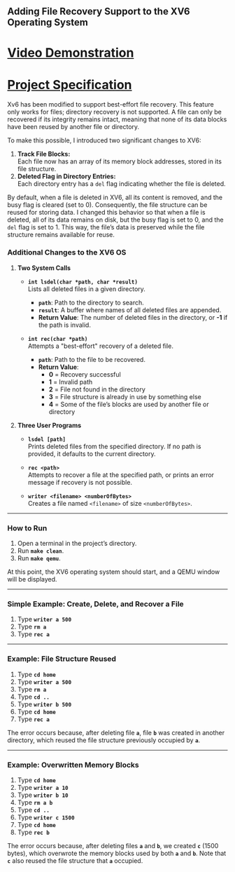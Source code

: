 ## Adding File Recovery Support to the XV6 Operating System


# [Video Demonstration](https://drive.google.com/file/d/1xie6yoz6gtYFC3n2xgE4xUmpk_Tbwmpo/view?usp=drive_link)
# [Project Specification](OS-Domaći2.pdf)

Xv6 has been modified to support best-effort file recovery. This feature only works for files; directory recovery is not supported. A file can only be recovered if its integrity remains intact, meaning that none of its data blocks have been reused by another file or directory.<br/>

To make this possible, I introduced two significant changes to XV6:<br/>
1. **Track File Blocks:**  
   Each file now has an array of its memory block addresses, stored in its file structure.  
2. **Deleted Flag in Directory Entries:**  
   Each directory entry has a `del` flag indicating whether the file is deleted.  

By default, when a file is deleted in XV6, all its content is removed, and the busy flag is cleared (set to 0). Consequently, the file structure can be reused for storing data. I changed this behavior so that when a file is deleted, all of its data remains on disk, but the busy flag is set to 0, and the `del` flag is set to 1. This way, the file’s data is preserved while the file structure remains available for reuse.<br/>

### Additional Changes to the XV6 OS

1. **Two System Calls**  
    - **`int lsdel(char *path, char *result)`**  
      Lists all deleted files in a given directory.  
      - **`path`**: Path to the directory to search.  
      - **`result`**: A buffer where names of all deleted files are appended.  
      - **Return Value**: The number of deleted files in the directory, or **-1** if the path is invalid.  

    - **`int rec(char *path)`**  
      Attempts a "best-effort" recovery of a deleted file.  
      - **`path`**: Path to the file to be recovered.  
      - **Return Value**:  
        - **0** = Recovery successful  
        - **1** = Invalid path  
        - **2** = File not found in the directory  
        - **3** = File structure is already in use by something else  
        - **4** = Some of the file’s blocks are used by another file or directory  

2. **Three User Programs**  
    - **`lsdel [path]`**  
      Prints deleted files from the specified directory. If no path is provided, it defaults to the current directory.  
      
    - **`rec <path>`**  
      Attempts to recover a file at the specified path, or prints an error message if recovery is not possible.  
      
    - **`writer <filename> <numberOfBytes>`**  
      Creates a file named `<filename>` of size `<numberOfBytes>`.  

---

### How to Run

1. Open a terminal in the project’s directory.  
2. Run **`make clean`**.  
3. Run **`make qemu`**.  

At this point, the XV6 operating system should start, and a QEMU window will be displayed.<br/>

---

### Simple Example: Create, Delete, and Recover a File

1. Type **`writer a 500`**  
2. Type **`rm a`**  
3. Type **`rec a`**  

---

### Example: File Structure Reused

1. Type **`cd home`**  
2. Type **`writer a 500`**  
3. Type **`rm a`**  
4. Type **`cd ..`**  
5. Type **`writer b 500`**  
6. Type **`cd home`**  
7. Type **`rec a`**  

The error occurs because, after deleting file **`a`**, file **`b`** was created in another directory, which reused the file structure previously occupied by **`a`**.

---

### Example: Overwritten Memory Blocks

1. Type **`cd home`**  
2. Type **`writer a 10`**  
3. Type **`writer b 10`**  
4. Type **`rm a b`**  
5. Type **`cd ..`**  
6. Type **`writer c 1500`**  
7. Type **`cd home`**  
8. Type **`rec b`**  

The error occurs because, after deleting files **`a`** and **`b`**, we created **`c`** (1500 bytes), which overwrote the memory blocks used by both **`a`** and **`b`**. Note that **`c`** also reused the file structure that **`a`** occupied.
